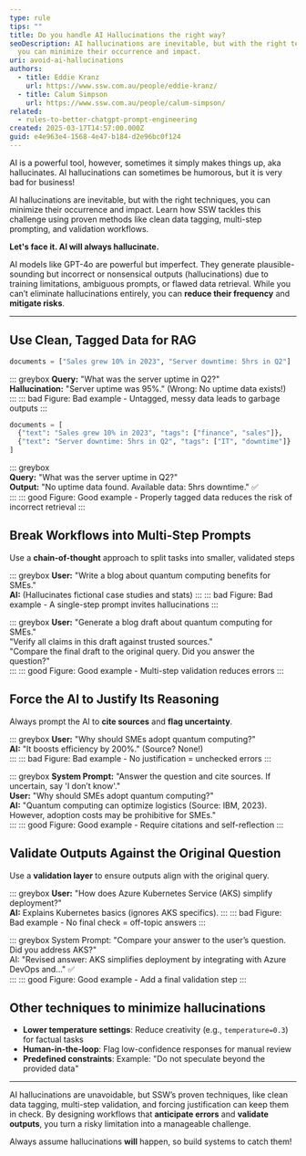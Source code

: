 ```yaml
---
type: rule
tips: ""
title: Do you handle AI Hallucinations the right way?
seoDescription: AI hallucinations are inevitable, but with the right techniques,
  you can minimize their occurrence and impact.
uri: avoid-ai-hallucinations
authors:
  - title: Eddie Kranz
    url: https://www.ssw.com.au/people/eddie-kranz/
  - title: Calum Simpson
    url: https://www.ssw.com.au/people/calum-simpson/
related:
  - rules-to-better-chatgpt-prompt-engineering
created: 2025-03-17T14:57:00.000Z
guid: e4e963e4-1568-4e47-b184-d2e96bc0f124
---
```

AI is a powerful tool, however, sometimes it simply makes things up, aka hallucinates. AI hallucinations can sometimes be humorous, but it is very bad for business!

AI hallucinations are inevitable, but with the right techniques, you can minimize their occurrence and impact. Learn how SSW tackles this challenge using proven methods like clean data tagging, multi-step prompting, and validation workflows.  

<!--endintro-->

**Let's face it. AI will always hallucinate.**

AI models like GPT-4o are powerful but imperfect. They generate plausible-sounding but incorrect or nonsensical outputs (hallucinations) due to training limitations, ambiguous prompts, or flawed data retrieval. While you can’t eliminate hallucinations entirely, you can **reduce their frequency** and **mitigate risks**.  

---

## Use Clean, Tagged Data for RAG

```python
documents = ["Sales grew 10% in 2023", "Server downtime: 5hrs in Q2"]  
```

::: greybox
**Query:** "What was the server uptime in Q2?"  
**Hallucination:** "Server uptime was 95%." (Wrong: No uptime data exists!)  
:::
::: bad
Figure: Bad example - Untagged, messy data leads to garbage outputs
:::

```python
documents = [  
  {"text": "Sales grew 10% in 2023", "tags": ["finance", "sales"]},  
  {"text": "Server downtime: 5hrs in Q2", "tags": ["IT", "downtime"]}  
]
```

::: greybox  
**Query:** "What was the server uptime in Q2?"  
**Output:** "No uptime data found. Available data: 5hrs downtime." ✅  
:::
::: good
Figure: Good example - Properly tagged data reduces the risk of incorrect retrieval
:::

## Break Workflows into Multi-Step Prompts

Use a **chain-of-thought** approach to split tasks into smaller, validated steps

::: greybox
**User:** "Write a blog about quantum computing benefits for SMEs."  
**AI:** (Hallucinates fictional case studies and stats)
:::
::: bad
Figure: Bad example - A single-step prompt invites hallucinations
:::

::: greybox
**User:** "Generate a blog draft about quantum computing for SMEs."\
"Verify all claims in this draft against trusted sources."\
"Compare the final draft to the original query. Did you answer the question?"  
:::
::: good
Figure: Good example - Multi-step validation reduces errors
:::

## Force the AI to Justify Its Reasoning

Always prompt the AI to **cite sources** and **flag uncertainty**.

::: greybox
**User:** "Why should SMEs adopt quantum computing?"  
**AI:** "It boosts efficiency by 200%." (Source? None!)  
:::
::: bad
Figure: Bad example - No justification = unchecked errors
:::

::: greybox
**System Prompt:** "Answer the question and cite sources. If uncertain, say 'I don’t know'."  
**User:** "Why should SMEs adopt quantum computing?"  
**AI:** "Quantum computing can optimize logistics (Source: IBM, 2023). However, adoption costs may be prohibitive for SMEs."  
:::
::: good
Figure: Good example - Require citations and self-reflection
:::

## Validate Outputs Against the Original Question

Use a **validation layer** to ensure outputs align with the original query.  

::: greybox
**User:** "How does Azure Kubernetes Service (AKS) simplify deployment?"  
**AI:** Explains Kubernetes basics (ignores AKS specifics).
:::
::: bad
Figure: Bad example - No final check = off-topic answers
:::

::: greybox
System Prompt: "Compare your answer to the user’s question. Did you address AKS?"  
AI: "Revised answer: AKS simplifies deployment by integrating with Azure DevOps and..." ✅  
:::
::: good
Figure: Good example - Add a final validation step
:::

## Other techniques to minimize hallucinations

* **Lower temperature settings**: Reduce creativity (e.g., `temperature=0.3`) for factual tasks
* **Human-in-the-loop**: Flag low-confidence responses for manual review
* **Predefined constraints**: Example: "Do not speculate beyond the provided data"

---

AI hallucinations are unavoidable, but SSW’s proven techniques, like clean data tagging, multi-step validation, and forcing justification can keep them in check. By designing workflows that **anticipate errors** and **validate outputs**, you turn a risky limitation into a manageable challenge.  

Always assume hallucinations **will** happen, so build systems to catch them!
